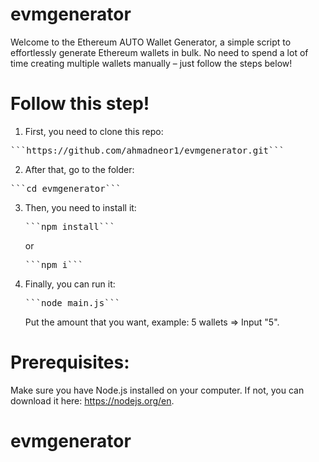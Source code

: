 # evmgenerator

Welcome to the Ethereum AUTO Wallet Generator, a simple script to effortlessly generate Ethereum wallets in bulk. No need to spend a lot of time creating multiple wallets manually – just follow the steps below!


# Follow this step!

1. First, you need to clone this repo:
<pre lang="markdown">```https://github.com/ahmadneor1/evmgenerator.git```</pre>
2. After that, go to the folder:
<pre lang="markdown">```cd evmgenerator```</pre>
3. Then, you need to install it:
   <pre lang="markdown">```npm install```</pre>
   or
   <pre lang="markdown">```npm i```</pre>
4. Finally, you can run it:
   <pre lang="markdown">```node main.js```</pre>
   Put the amount that you want, example: 5 wallets => Input "5".


# Prerequisites:

Make sure you have Node.js installed on your computer. If not, you can download it here: https://nodejs.org/en.
# evmgenerator
